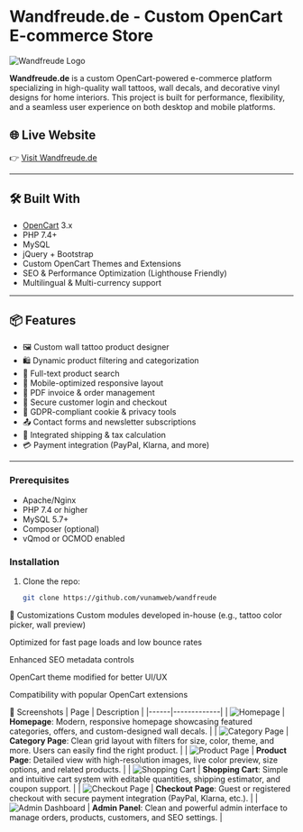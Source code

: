 # Wandfreude.de - Custom OpenCart E-commerce Store

![Wandfreude Logo](https://www.wandfreude.de/image/catalog/logo.png)

**Wandfreude.de** is a custom OpenCart-powered e-commerce platform specializing in high-quality wall tattoos, wall decals, and decorative vinyl designs for home interiors. This project is built for performance, flexibility, and a seamless user experience on both desktop and mobile platforms.

## 🌐 Live Website

👉 [Visit Wandfreude.de](https://www.wandfreude.de/)

---

## 🛠️ Built With

- [OpenCart](https://www.opencart.com/) 3.x
- PHP 7.4+
- MySQL
- jQuery + Bootstrap
- Custom OpenCart Themes and Extensions
- SEO & Performance Optimization (Lighthouse Friendly)
- Multilingual & Multi-currency support

---

## 📦 Features

- 🖼️ Custom wall tattoo product designer
- 🛍️ Dynamic product filtering and categorization
- 🔎 Full-text product search
- 📱 Mobile-optimized responsive layout
- 🧾 PDF invoice & order management
- 🔐 Secure customer login and checkout
- 💬 GDPR-compliant cookie & privacy tools
- 📤 Contact forms and newsletter subscriptions
- 🚚 Integrated shipping & tax calculation
- 💳 Payment integration (PayPal, Klarna, and more)

---

### Prerequisites

- Apache/Nginx
- PHP 7.4 or higher
- MySQL 5.7+
- Composer (optional)
- vQmod or OCMOD enabled

### Installation

1. Clone the repo:
   ```bash
   git clone https://github.com/vunamweb/wandfreude

🧩 Customizations
Custom modules developed in-house (e.g., tattoo color picker, wall preview)

Optimized for fast page loads and low bounce rates

Enhanced SEO metadata controls

OpenCart theme modified for better UI/UX

Compatibility with popular OpenCart extensions

📸 Screenshots
| Page | Description |
|------|-------------|
| ![Homepage](screenshots/homepage.png) | **Homepage**: Modern, responsive homepage showcasing featured categories, offers, and custom-designed wall decals. |
| ![Category Page](screenshots/category.png) | **Category Page**: Clean grid layout with filters for size, color, theme, and more. Users can easily find the right product. |
| ![Product Page](screenshots/product.png) | **Product Page**: Detailed view with high-resolution images, live color preview, size options, and related products. |
| ![Shopping Cart](screenshots/cart.png) | **Shopping Cart**: Simple and intuitive cart system with editable quantities, shipping estimator, and coupon support. |
| ![Checkout Page](screenshots/checkout.png) | **Checkout Page**: Guest or registered checkout with secure payment integration (PayPal, Klarna, etc.). |
| ![Admin Dashboard](screenshots/admin-dashboard.png) | **Admin Panel**: Clean and powerful admin interface to manage orders, products, customers, and SEO settings. |



